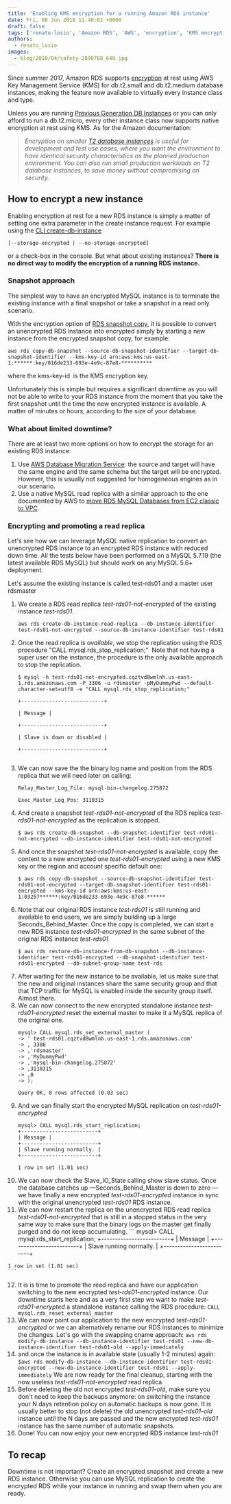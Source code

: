 ```yaml
---
title: 'Enabling KMS encryption for a running Amazon RDS instance'
date: Fri, 08 Jun 2018 11:40:02 +0000
draft: false
tags: ['renato-losio', 'Amazon RDS', 'AWS', 'encryption', 'KMS encryption', 'MySQL']
authors:
  - renato_losio
images:
  - blog/2018/04/safety-2890768_640.jpg
---
```


Since summer 2017, Amazon RDS supports [encryption](https://aws.amazon.com/about-aws/whats-new/2017/06/amazon-rds-enables-encryption-at-rest-for-additional-t2-instance-types/) at rest using AWS Key Management Service (KMS) for db.t2.small and db.t2.medium database instances, making the feature now available to virtually every instance class and type. 

Unless you are running [Previous Generation DB Instances](https://aws.amazon.com/rds/previous-generation/) or you can only afford to run a db.t2.micro, every other instance class now supports native encryption at rest using KMS. As for the Amazon documentation:

> _Encryption on smaller [T2 database instances](http://docs.aws.amazon.com/AmazonRDS/latest/UserGuide/Concepts.DBInstanceClass.html) is useful for development and test use cases, where you want the environment to have identical security characteristics as the planned production environment. You can also run small production workloads on T2 database instances, to save money without compromising on security._

How to encrypt a new instance
-----------------------------

Enabling encryption at rest for a new RDS instance is simply a matter of setting one extra parameter in the create instance request. For example using the [CLI create-db-instance](http://docs.aws.amazon.com/cli/latest/reference/rds/create-db-instance.html)
```
[--storage-encrypted | --no-storage-encrypted]
```
or a check-box in the console. But what about existing instances? **There is no direct way to modify the encryption of a running RDS instance.**

### **Snapshot approach**

The simplest way to have an encrypted MySQL instance is to terminate the existing instance with a final snapshot or take a snapshot in a read only scenario. 

With the encryption option of [RDS snapshot copy](http://docs.aws.amazon.com/cli/latest/reference/rds/copy-db-snapshot.html), it is possible to convert an unencrypted RDS instance into encrypted simply by starting a new instance from the encrypted snapshot copy, for example:
```
aws rds copy-db-snapshot --source-db-snapshot-identifier --target-db-snapshot-identifier --kms-key-id arn:aws:kms:us-east-1:******:key/016de233-693e-4e9c-87e8-**********
```
where the kms-key-id  is the KMS encryption key. 

Unfortunately this is simple but requires a significant downtime as you will not be able to write to your RDS instance from the moment that you take the first snapshot until the time the new encrypted instance is available. A matter of minutes or hours, according to the size of your database.

### What about limited downtime?

There are at least two more options on how to encrypt the storage for an existing RDS instance:

1.  Use [AWS Database Migration Service](https://aws.amazon.com/dms/): the source and target will have the same engine and the same schema but the target will be encrypted. However, this is usually not suggested for homogeneous engines as in our scenario.
2.  Use a native MySQL read replica with a similar approach to the one documented by AWS to [move RDS MySQL Databases from EC2 classic to VPC](https://d0.awsstatic.com/whitepapers/RDS/Moving_RDS_MySQL_DB_to_VPC.pdf).

### Encrypting and promoting a read replica

Let's see how we can leverage MySQL native replication to convert an unencrypted RDS instance to an encrypted RDS instance with reduced down time. All the tests below have been performed on a MySQL 5.7.19 (the latest available RDS MySQL) but should work on any MySQL 5.6+ deployment. 

Let's assume the existing instance is called test-rds01 and a master user rdsmaster

1.  We create a RDS read replica _test-rds01-not-encrypted_ of the existing instance _test-rds01_.
    ```
    aws rds create-db-instance-read-replica --db-instance-identifier test-rds01-not-encrypted --source-db-instance-identifier test-rds01
    ```
2.  Once the read replica is _available_, we stop the replication using the RDS procedure "CALL mysql.rds_stop_replication;"  Note that not having a super user on the instance, the procedure is the only available approach to stop the replication.
    ```
    $ mysql -h test-rds01-not-encrypted.cqztvd8wmlnh.us-east-1.rds.amazonaws.com -P 3306 -u rdsmaster -pMyDummyPwd --default-character-set=utf8 -e "CALL mysql.rds_stop_replication;"
    
    +---------------------------+
    
    | Message |
    
    +---------------------------+
    
    | Slave is down or disabled |
    
    +---------------------------+
    
    
    ```
3.  We can now save the the binary log name and position from the RDS replica that we will need later on calling:
    ```
    Relay_Master_Log_File: mysql-bin-changelog.275872
    
    Exec_Master_Log_Pos: 3110315
    ```
4.  And create a snapshot _test-rds01-not-encrypted_ of the RDS replica _test-rds01-not-encrypted_ as the replication is stopped.
    ```
    $ aws rds create-db-snapshot --db-snapshot-identifier test-rds01-not-encrypted --db-instance-identifier test-rds01-not-encrypted
    ```
5.  And once the snapshot _test-rds01-not-encrypted_ is available, copy the content to a new encrypted one _test-rds01-encrypted_ using a new KMS key or the region and account specific default one:
    ```
    $ aws rds copy-db-snapshot --source-db-snapshot-identifier test-rds01-not-encrypted --target-db-snapshot-identifier test-rds01-encrypted --kms-key-id arn:aws:kms:us-east-1:03257******:key/016de233-693e-4e9c-87e8-******
    ```
6.  Note that our original RDS instance _test-rds01_ is still running and available to end users, we are simply building up a large Seconds_Behind_Master. Once the copy is completed, we can start a new RDS instance _test-rds01-encrypted_ in the same subnet of the original RDS instance _test-rds01_
    ```
    $ aws rds restore-db-instance-from-db-snapshot --db-instance-identifier test-rds01-encrypted --db-snapshot-identifier test-rds01-encrypted --db-subnet-group-name test-rds
    ```
7.  After waiting for the new instance to be available, let us make sure that the new and original instances share the same security group and that that TCP traffic for MySQL is enabled inside the security group itself. Almost there.
8.  We can now connect to the new encrypted standalone instance _test-rds01-encrypted_ reset the external master to make it a MySQL replica of the original one.
    ```
    mysql> CALL mysql.rds_set_external_master (
    -> ' test-rds01.cqztvd8wmlnh.us-east-1.rds.amazonaws.com'
    -> , 3306
    -> ,'rdsmaster'
    -> ,'MyDummyPwd'
    -> ,'mysql-bin-changelog.275872'
    -> ,3110315
    -> ,0
    -> );
    
    Query OK, 0 rows affected (0.03 sec)
    ```
9.  And we can finally start the encrypted MySQL replication on _test-rds01-encrypted_
    ```
    mysql> CALL mysql.rds_start_replication;
    +-------------------------+
    | Message |
    +-------------------------+
    | Slave running normally. |
    +-------------------------+
    
    1 row in set (1.01 sec)
    ```
10.  We can now check the Slave_IO_State calling show slave status. Once the database catches up —Seconds_Behind_Master is down to zero — we have finally a new encrypted _test-rds01-encrypted_ instance in sync with the original unencrypted _test-rds01_ RDS instance.
11.  We can now restart the replica on the unencrypted RDS read replica _test-rds01-not-encrypted_ that is still in a stopped status in the very same way to make sure that the binary logs on the master get finally purged and do not keep accumulating.
    ```
    mysql> CALL mysql.rds_start_replication;
    +-------------------------+
    | Message |
    +-------------------------+
    | Slave running normally. |
    +-------------------------+
    
    1 row in set (1.01 sec)
    ```
12.  It is is time to promote the read replica and have our application switching to the new encrypted _test-rds01-encrypted_ instance. Our downtime starts here and as a very first step we want to make _test-rds01-encrypted_ a standalone instance calling the RDS procedure:
    ```
    CALL mysql.rds_reset_external_master
    ```
13.  We can now point our application to the new encrypted _test-rds01-encrypted_ or we can alternatively rename our RDS instances to minimize the changes. Let's go with the swapping cname approach:
    ```
    aws rds modify-db-instance --db-instance-identifier test-rds01 --new-db-instance-identifier test-rds01-old --apply-immediately
    ```
14.  and once the instance is in available state (usually 1-2 minutes) again:
    ```
    $aws rds modify-db-instance --db-instance-identifier test-rds01-encrypted --new-db-instance-identifier test-rds01 --apply-immediately
    ```
    We are now ready for the final cleanup, starting with the now useless _test-rds01-not-encrypted_ read replica.
15.  Before deleting the old not encrypted _test-rds01-old_, make sure you don't need to keep the backups anymore: on switching the instance your N days retention policy on automatic backups is now gone. It is usually better to stop (not delete) the old unencrypted _test-rds01-old_ instance until the N days are passed and the new encrypted _test-rds01_ instance has the same number of automatic snapshots.
16.  Done! You can now enjoy your new encrypted RDS instance _test-rds01_

To recap
--------

Downtime is not important? Create an encrypted snapshot and create a new RDS instance. Otherwise you can use MySQL replication to create the encrypted RDS while your instance in running and swap them when you are ready.